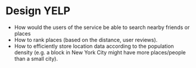 # Design YELP

- How would the users of the service be able to search nearby friends or places
- How to rank places (based on the distance, user reviews).
- How to efficiently store location data according to the population density (e.g. a block in New York City might have more places/people than a small city).